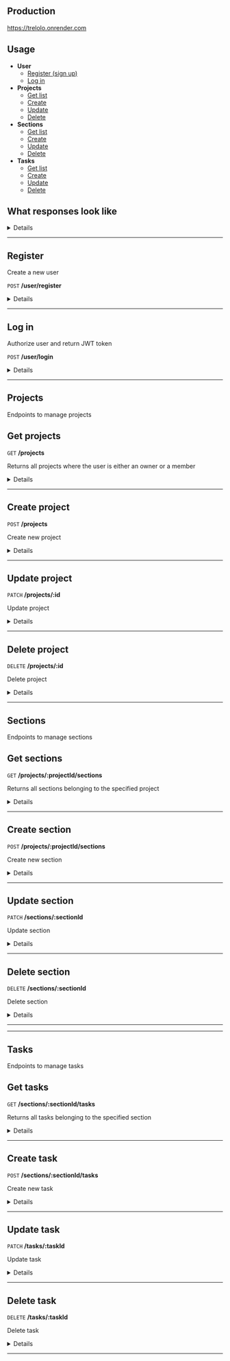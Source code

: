 ## Production
https://trelolo.onrender.com

## Usage

- **User**
    - [Register (sign up)](#register)
    - [Log in](#log-in)
- **Projects**
  - [Get list](#get-projects)
  - [Create](#create-project)
  - [Update](#update-project)
  - [Delete](#delete-project)
- **Sections**
  - [Get list](#get-sections)
  - [Create](#create-section)
  - [Update](#update-section)
  - [Delete](#delete-section)
- **Tasks**
  - [Get list](#get-tasks)
  - [Create](#create-task)
  - [Update](#update-task)
  - [Delete](#delete-task)

## What responses look like

<details>

* **Successful**
  ```
  {
      "result": true, // always "true" if successful
      "data": {}      // or []
      "errors": []    // always "empty" if result is successful
  }
  ```

* **Failed (validation errors)**

  **Status code:** `400`
  ```
  {
      "result": false,
      "data": null // always "null" if failed
      "errors": [
        {
          "value": "test2@gmail.com",
          "msg": "E-mail already in use",
          "param": "email",
          "location": "body"
        },
        ...
      ]
  }
  ```

* **Failed (custom errors)**

  **Status codes:** other than `200`, `400`
  ```
  {
      "result": false,
      "data": null // always "null" if failed
      "errors": [
        "User is not authorized" // mostly contains single error
      ]
  }
  ```

</details>

---

**Register**
----
Create a new user

 `POST` **/user/register**

<details>

* **Headers**

  - **Content-Type:** `application/json`


* **Body**
    ```json
     {
         "email": "test@gmail.com",
         "name": "Test User",
         "password": "test11"
     }
    ```
- `email` should be valid and unique
- `name` length at least 2 symbols
- `password` length at least 6 symbols
---

* **Success response** - `200 OK`
  ```json
  {
    "result": true,
    "data": {
        "id": "63de8d5215fc893c6f1e5dbc",
        "name": "Test",
        "email": "test5@gmail.com"
    },
    "errors": []
  }
  ```
* **Failure response** - `400 Bad Request`
  ```json
  {
    "result": false,
    "data": null,
    "errors": [
        {
            "value": "test@gmail",
            "msg": "Invalid value",
            "param": "email",
            "location": "body"
        }
    ]
  }
  ```
</details>

---

**Log in**
----
Authorize user and return JWT token

`POST` **/user/login**

<details>

* **Headers**

  - **Content-Type:** `application/json`

  
* **Body**
    ```json
     {
        "email": "test@gmail.com",
        "password": "test"
    }
    ```
---

* **Success response** - `200 OK`

  ```json
  {
    "result": true,
    "data": {
        "token": "eyJhbGciOiJIUzI1NiIsInR5cCI6Imp3dCJ9.eyJpZCI6IjYzZGQxZDMzMjM4YWI0NGMwZGU1NGExMiIsImlvdCI6MTY3NTQzNTQ4NTIwNH0=.ZzLHFnYu2Z89Finv4mRjAzheo87oBqkrJd0hIcBfg+0="
    },
    "errors": []
  }
  ```
* **Failure response** - `403 Forbidden`

  ```json
  {
    "result": false,
    "data": null,
    "errors": [
        "Email or password is incorrect"
    ]
  }
  ```
</details>

---

**Projects**
----
Endpoints to manage projects

**Get projects**
---
`GET` **/projects**

Returns all projects where the user is either an owner or a member 

<details>

* **Headers**

  - **Content-Type:** `application/json`
---

* **Success response** - `200 OK`

  ```json
  {
    "result": true,
    "data": {
        "items": [
            {
                "id": "63dd7e968d6ad64745e15a03",
                "name": "Common project",
                "ownerId": "63dd1d33238ab44c0de54a12"
            },
            {
                "id": "63de890018c5a3eb2107f6c4",
                "name": "My own project",
                "ownerId": "63dd1d33238ab44c0de54a12"
            }
        ],
        "count": 2
    },
    "errors": []
  }
  ```
</details>

---

**Create project**
---
`POST` **/projects**

Create new project

<details>

* **Headers**

  - **Content-Type:** `application/json`


* **Body**
    ```json
    {
      "name": "My own project"
    }
    ```
---

* **Success response** - `200 OK`

  ```json
  {
    "result": true,
    "data": {
        "id": "63de890018c5a3eb2107f6c4",
        "name": "My own project",
        "ownerId": "63dd1d33238ab44c0de54a12"
    },
    "errors": []
  }
  ```
* **Failure response** - `400 Bad Request`

  ```json
  {
    "result": false,
    "data": null,
    "errors": [
        {
            "value": "",
            "msg": "Invalid value",
            "param": "name",
            "location": "body"
        }
    ]
  }
  ```
</details>

---

**Update project**
---
`PATCH` **/projects/:id**

Update project

<details>

* **Headers**

  - **Content-Type:** `application/json`

* **Body**
    ```json
    {
      "name": "My new project name"
    }
    ```
---

* **Success response** - `200 OK`

  ```json
  {
    "result": true,
    "data": {
        "id": "63de890018c5a3eb2107f6c4",
        "name": "My new project name",
        "ownerId": "63dd1d33238ab44c0de54a12"
    },
    "errors": []
  }
  ```
* **Failure response** 

    - `400 Bad Request`

    ```json
    {
      "result": false,
      "data": null,
      "errors": [
          {
              "value": "",
              "msg": "Invalid value",
              "param": "name",
              "location": "body"
          }
      ]
    }
    ```
    - `404 Not Found`
    ```json
    {
      "result": false,
      "data": null,
      "errors": [
        "Project is not found"
      ]
    }
    ```
</details>

---

**Delete project**
---
`DELETE` **/projects/:id**

Delete project

<details>

* **Headers**

  - **Content-Type:** `application/json`

---

* **Success response** - `200 OK`

  ```json
  {
    "result": true,
    "data": {
        "id": "63de890018c5a3eb2107f6c4",
        "name": "My new project name",
        "ownerId": "63dd1d33238ab44c0de54a12"
    },
    "errors": []
  }
  ```
* **Failure response** `404 Not Found`
    ```json
    {
      "result": false,
      "data": null,
      "errors": [
        "Project is not found"
      ]
    }
    ```
</details>

---
**Sections**
----
Endpoints to manage sections

**Get sections**
---
`GET` **/projects/:projectId/sections**

Returns all sections belonging to the specified project

<details>

* **Headers**

  - **Content-Type:** `application/json`
---

* **Success response** - `200 OK`

  ```json
  {
    "result": true,
    "data": {
        "items": [
            {
                "id": "63debada0adfc89a239a915b",
                "projectId": "63dd7e968d6ad64745e15a03",
                "name": "ToDo",
                "position": 1
            },
            {
                "id": "63debae70adfc89a239a915c",
                "projectId": "63dd7e968d6ad64745e15a03",
                "name": "In Progress",
                "position": 2
            },
            {
                "id": "63debb2d0adfc89a239a915d",
                "projectId": "63dd7e968d6ad64745e15a03",
                "name": "Done",
                "position": 3
            }
        ],
        "count": 3
    },
    "errors": []
  }
  ```
</details>

---

**Create section**
---
`POST` **/projects/:projectId/sections**

Create new section

<details>

* **Headers**

  - **Content-Type:** `application/json`


* **Body**
    ```json
    {
      "name": "Do tomorrow"
    }
    ```
---

* **Success response** - `200 OK`

  ```json
  {
    "result": true,
    "data": {
        "id": "63dfa9d3dd681faea7c06254",
        "projectId": "63dd7e968d6ad64745e15a03",
        "name": "Do tomorrow",
        "position": 4
    },
    "errors": []
  }
  ```
* **Failure response** - `400 Bad Request`

  ```json
  {
    "result": false,
    "data": null,
    "errors": [
        {
            "msg": "Name should not be empty",
            "param": "name",
            "location": "body"
        }
    ]
  }
  ```
</details>

---

**Update section**
---
`PATCH` **/sections/:sectionId**

Update section

<details>

* **Headers**

  - **Content-Type:** `application/json`

* **Body**

    * All fields are optional
    ```json
    {
      "name": "My new section name",
      "position": 1
    }
    ```
---

* **Success response** - `200 OK`

  ```json
  {
    "result": true,
    "data": {
        "id": "63debada0adfc89a239a915b",
        "projectId": "63de890018c5a3eb2107f6c4",
        "name": "My new section name",
        "position": 1
    },
    "errors": []
  }
  ```
</details>

---

**Delete section**
---
`DELETE` **/sections/:sectionId**

Delete section

<details>

* **Headers**

  - **Content-Type:** `application/json`

---

* **Success response** - `200 OK`

  ```json
  {
    "result": true,
    "data": {
        "id": "63debb3a0adfc89a239a915e",
        "projectId": "63dd7e968d6ad64745e15a03",
        "name": "My new section",
        "position": 0
    },
    "errors": []
  }
  ```
* **Failure response** `404 Not Found`
    ```json
    {
      "result": false,
      "data": null,
      "errors": [
        "Project is not found"
      ]
    }
    ```
</details>

---

---
**Tasks**
----
Endpoints to manage tasks

**Get tasks**
---
`GET` **/sections/:sectionId/tasks**

Returns all tasks belonging to the specified section

<details>

* **Headers**

  - **Content-Type:** `application/json`
---

* **Success response** - `200 OK`

  ```json
  {
    "result": true,
    "data": {
        "items": [
            {
                "id": "63e010ee9f16c8179a251b61",
                "sectionId": "63debada0adfc89a239a915b",
                "name": "To infinity and beyond",
                "position": 1,
                "description": null,
                "dueDate": null,
                "isCompleted": false
            }
        ],
        "count": 1
    },
    "errors": []
  }
  ```
</details>

---

**Create task**
---
`POST` **/sections/:sectionId/tasks**

Create new task

<details>

* **Headers**

  - **Content-Type:** `application/json`


* **Body**
    ```json
    {
    "name": "To infinity and beyond"
    }
    ```
---

* **Success response** - `200 OK`

  ```json
  {
    "result": true,
    "data": {
        "id": "63e010ee9f16c8179a251b61",
        "sectionId": "63debada0adfc89a239a915b",
        "name": "To infinity and beyond",
        "position": 1,
        "description": null,
        "dueDate": null,
        "isCompleted": false
    },
    "errors": []
  }
  ```
* **Failure response** - `400 Bad Request`

  ```json
  {
    "result": false,
    "data": null,
    "errors": [
        {
            "msg": "Name should not be empty",
            "param": "name",
            "location": "body"
        }
    ]
  }
  ```
</details>

---

**Update task**
---
`PATCH` **/tasks/:taskId**

Update task

<details>

* **Headers**

  - **Content-Type:** `application/json`

* **Body**

  * All fields are optional
    ```json
    {
    "name": "To infinity and beyond",
    "position": 1,
    "description": "Buzz Lighter!",
    "dueDate": "2100-02-06T06:34:56.000Z",
    "isCompleted": false
    }
    ```
---

* **Success response** - `200 OK`

  ```json
  {
    "result": true,
    "data": {
        "id": "63e010ee9f16c8179a251b61",
        "sectionId": "63debada0adfc89a239a915b",
        "name": "To infinity and beyond",
        "position": 1,
        "description": "Buzz Lighter!",
        "dueDate": "2100-02-06T06:34:56.000Z",
        "isCompleted": false
    },
    "errors": []
  }
  ```
</details>

---

**Delete task**
---
`DELETE` **/tasks/:taskId**

Delete task

<details>

* **Headers**

  - **Content-Type:** `application/json`

---

* **Success response** - `200 OK`

  ```json
  {
    "result": true,
    "data": {
        "id": "63debb3a0adfc89a239a915e",
        "sectionId": "63dd7e968d6ad64745e15a03",
        "name": "My new task",
        "position": 0
    },
    "errors": []
  }
  ```
* **Failure response** `404 Not Found`
    ```json
    {
      "result": false,
      "data": null,
      "errors": [
        "Task is not found"
      ]
    }
    ```
</details>

---
